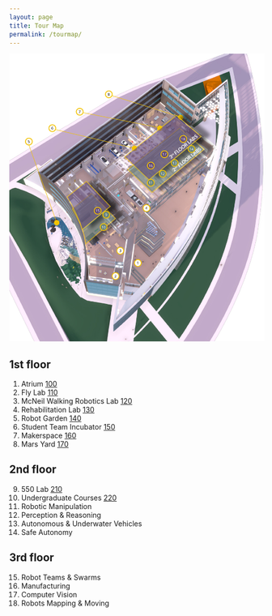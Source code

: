 ```yaml
---
layout: page
title: Tour Map
permalink: /tourmap/
---
```


![building tour map](/assets/images/map-audio-tour.jpg)
<div id="floor1">
<h2>1st floor</h2>
<ol>
<li>Atrium <a href="{% link _posts/2022-06-04-100-atrium.markdown %}"><span class="post-feta">100</span></a></li>
<li>Fly Lab <a href="{% link _posts/2022-06-04-110-fly-lab.markdown %}"><span class="post-feta">110</span></a></li>
<li>McNeil Walking Robotics Lab <a href="{% link _posts/2022-06-04-120-walk-lab.markdown %}"><span class="post-feta">120</span></a></li>
<li>Rehabilitation Lab <a href="{% link _posts/2022-06-04-130-rehab-lab.markdown %}"><span class="post-feta">130</span></a></li>
<li>Robot Garden <a href="{% link _posts/2022-06-04-140-robot-garden.markdown %}"><span class="post-feta">140</span></a></li>
<li>Student Team Incubator <a href="{% link _posts/2022-06-04-150-student-team-incubator.markdown %}"><span class="post-feta">150</span></a></li>
<li>Makerspace <a href="{% link _posts/2022-06-04-160-makerspace.markdown %}"><span class="post-feta">160</span></a></li>
<li>Mars Yard <a href="{% link _posts/2022-06-04-170-mars-yard.markdown %}"><span class="post-feta">170</span></a></li>
</ol>
</div>
<div id="floor2">	
<h2>2nd floor</h2>
<ol start="9">
<li>550 Lab <a href="{% link _posts/2022-06-04-210-rob-550.markdown %}"><span class="post-feta">210</span></a></li>
<li>Undergraduate Courses <a href="{% link _posts/2022-06-04-220-undergrad-program.markdown %}"><span class="post-feta">220</span></a></li>
<li>Robotic Manipulation</li>
<li>Perception & Reasoning</li>
<li>Autonomous & Underwater Vehicles</li>
<li>Safe Autonomy</li>
</ol>
</div>
<div id="floor3">
<h2>3rd floor</h2>
<ol start="15">
<li>Robot Teams & Swarms</li>
<li>Manufacturing</li>
<li>Computer Vision</li>
<li>Robots Mapping & Moving</li></ol>
</div>

